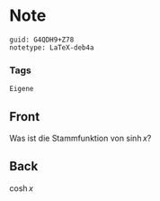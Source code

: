 # Note
```
guid: G4QDH9+Z78
notetype: LaTeX-deb4a
```

### Tags
```
Eigene
```

## Front
Was ist die Stammfunktion von $\sinh x$?

## Back
$\cosh x$
